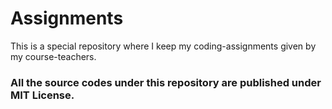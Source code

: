 # Assignments
This is a special repository where I keep my coding-assignments given by my course-teachers.

### All the source codes under this repository are published under MIT License.
